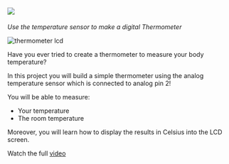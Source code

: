 # ![](https://place-hold.it/280x39/FFFFFF/166447/FF0404&text=THERMOMETER-LCD&bold&fontsize=23)
*Use the temperature sensor to make a digital Thermometer*

![thermometer lcd](https://user-images.githubusercontent.com/37689522/53480047-a62e8b00-3a7a-11e9-9ffd-a08245c62567.gif)

Have you ever tried to create a thermometer to measure your body temperature? 

In this project you will build a simple thermometer using the analog temperature sensor which is connected to analog pin 2!

You will be able to measure:

- Your temperature
- The room temperature

Moreover, you will learn how to display the results in Celsius into the LCD screen. 

Watch the full [video](https://www.youtube.com/watch?v=b0bzWeGwnUg)
